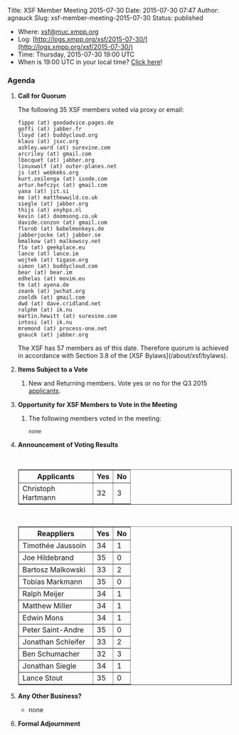 Title: XSF Member Meeting 2015-07-30
Date: 2015-07-30 07:47
Author: agnauck
Slug: xsf-member-meeting-2015-07-30
Status: published

-   <span>Where</span>: [xsf@muc.xmpp.org  
   ](xmpp:xsf@muc.xmpp.org?join)
-   Log:
    [http://logs.xmpp.org/xsf/2015-07-30/](http://logs.xmpp.org/xsf/2015-07-30/)
-   Time: Thursday, 2015-07-30 19:00 UTC
-   When is 19:00 UTC in your local time? [Click
    here](http://www.worldtimeserver.com/)!

### Agenda

1.  **Call for Quorum**

    The following 35 XSF members voted via proxy or email:

        fippo (at) goodadvice.pages.de
        goffi (at) jabber.fr 
        lloyd (at) buddycloud.org 
        klaus (at) jsxc.org 
        ashley.ward (at) surevine.com 
        arcriley (at) gmail.com 
        lbocquet (at) jabber.org 
        linuxwolf (at) outer-planes.net 
        js (at) webkeks.org 
        kurt.zeilenga (at) isode.com 
        artur.hefczyc (at) gmail.com 
        yana (at) jit.si 
        me (at) matthewwild.co.uk 
        siegle (at) jabber.org 
        thijs (at) xnyhps.nl 
        kevin (at) doomsong.co.uk 
        davide.conzon (at) gmail.com 
        florob (at) babelmonkeys.de 
        jabberjocke (at) jabber.se 
        bmalkow (at) malkowscy.net 
        flo (at) geekplace.eu 
        lance (at) lance.im 
        wojtek (at) tigase.org 
        simon (at) buddycloud.com 
        bear (at) bear.im 
        edhelas (at) movim.eu 
        tm (at) ayena.de 
        zeank (at) jwchat.org 
        zooldk (at) gmail.com 
        dwd (at) dave.cridland.net 
        ralphm (at) ik.nu 
        martin.hewitt (at) surevine.com 
        intosi (at) ik.nu 
        mremond (at) process-one.net 
        gnauck (at) jabber.org 

    <p>
    The XSF has 57 members as of this date. Therefore quorum is achieved
    in accordance with Section 3.8 of the [XSF
    Bylaws](/about/xsf/bylaws).

2.  **Items Subject to a Vote**
    1.  New and Returning members. Vote yes or no for the Q3 2015
        [applicants](http://wiki.xmpp.org/web/Membership_Applications_Q3_2015).

3.  **Opportunity for XSF Members to Vote in the Meeting**
    1.  The following members voted in the meeting:

            none

4.  **Announcement of Voting Results**

     

    <table border="1" cellspacing="0" cellpadding="3">
    <tbody>
    <tr>
    <th style="width: 150px;">
    Applicants

    </th>
    <th>
    Yes

    </th>
    <th>
    No

    </th>
    </tr>
    <tr>
    <td>
    Christoph Hartmann

    </td>
    <td>
    32

    </td>
    <td>
    3

    </td>
    </tr>
    </tbody>
    </table>
     

    <table border="1" cellspacing="0" cellpadding="3">
    <tbody>
    <tr>
    <th style="width: 150px;">
    Reappliers

    </th>
    <th>
    Yes

    </th>
    <th>
    No

    </th>
    </tr>
    <tr>
    <td>
    Timothée Jaussoin

    </td>
    <td>
    34

    </td>
    <td>
    1

    </td>
    </tr>
    <tr>
    <td>
    Joe Hildebrand

    </td>
    <td>
    35

    </td>
    <td>
    0

    </td>
    </tr>
    <tr>
    <td>
    Bartosz Malkowski

    </td>
    <td>
    33

    </td>
    <td>
    2

    </td>
    </tr>
    <tr>
    <td>
    Tobias Markmann

    </td>
    <td>
    35

    </td>
    <td>
    0

    </td>
    </tr>
    <tr>
    <td>
    Ralph Meijer

    </td>
    <td>
    34

    </td>
    <td>
    1

    </td>
    </tr>
    <tr>
    <td>
    Matthew Miller

    </td>
    <td>
    34

    </td>
    <td>
    1

    </td>
    </tr>
    <tr>
    <td>
    Edwin Mons

    </td>
    <td>
    34

    </td>
    <td>
    1

    </td>
    </tr>
    <tr>
    <td>
    Peter Saint-Andre

    </td>
    <td>
    35

    </td>
    <td>
    0

    </td>
    </tr>
    <tr>
    <td>
    Jonathan Schleifer

    </td>
    <td>
    33

    </td>
    <td>
    2

    </td>
    </tr>
    <tr>
    <td>
    Ben Schumacher

    </td>
    <td>
    32

    </td>
    <td>
    3

    </td>
    </tr>
    <tr>
    <td>
    Jonathan Siegle

    </td>
    <td>
    34

    </td>
    <td>
    1

    </td>
    </tr>
    <tr>
    <td>
    Lance Stout

    </td>
    <td>
    35

    </td>
    <td>
    0

    </td>
    </tr>
    </tbody>
    </table>
5.  **Any Other Business?**
    -   none

    <p>
      
6.  **Formal Adjournment**

